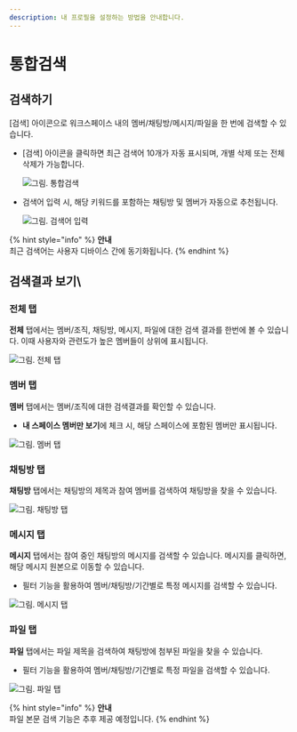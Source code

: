 ```yaml
---
description: 내 프로필을 설정하는 방법을 안내합니다.
---
```


# 통합검색

## 검색하기

[검색] 아이콘으로 워크스페이스 내의 멤버/채팅방/메시지/파일을 한 번에 검색할 수 있습니다.

*   [검색] 아이콘을 클릭하면 최근 검색어 10개가 자동 표시되며, 개별 삭제 또는 전체 삭제가 가능합니다.

    ![그림. 통합검색](https://s3-us-west-2.amazonaws.com/secure.notion-static.com/6a852a8e-c762-487b-b0bc-3b437b1fcca9/%ED%86%B5%ED%95%A9\_%EA%B2%80%EC%83%89.png)
*   검색어 입력 시, 해당 키워드를 포함하는 채팅방 및 멤버가 자동으로 추천됩니다.

    ![그림. 검색어 입력](https://s3-us-west-2.amazonaws.com/secure.notion-static.com/a1c90435-2b48-4ab5-a237-c8ba9255e780/%EA%B2%80%EC%83%89%EC%96%B4\_%EC%9E%85%EB%A0%A5.png)

{% hint style="info" %}
**안내**\
최근 검색어는 사용자 디바이스 간에 동기화됩니다.
{% endhint %}

## 검색결과 보기\\

### 전체 탭

**전체** 탭에서는 멤버/조직, 채팅방, 메시지, 파일에 대한 검색 결과를 한번에 볼 수 있습니다. 이때 사용자와 관련도가 높은 멤버들이 상위에 표시됩니다.

![그림. 전체 탭](https://s3-us-west-2.amazonaws.com/secure.notion-static.com/0b046232-8600-446f-9936-7112fd78d4f7/%E1%84%8C%E1%85%A5%E1%86%AB%E1%84%8E%E1%85%A6\_%E1%84%90%E1%85%A2%E1%86%B8.png)

### 멤버 탭

**멤버** 탭에서는 멤버/조직에 대한 검색결과를 확인할 수 있습니다.

* **내 스페이스 멤버만 보기**에 체크 시, 해당 스페이스에 포함된 멤버만 표시됩니다.

![그림. 멤버 탭](https://s3-us-west-2.amazonaws.com/secure.notion-static.com/57635593-95e8-4d3f-aeca-9635aec31265/%E1%84%86%E1%85%A6%E1%86%B7%E1%84%87%E1%85%A5\_%E1%84%90%E1%85%A2%E1%86%B8.png)

### 채팅방 탭

**채팅방** 탭에서는 채팅방의 제목과 참여 멤버를 검색하여 채팅방을 찾을 수 있습니다.

![그림. 채팅방 탭](https://s3-us-west-2.amazonaws.com/secure.notion-static.com/26fb5507-48b9-44e0-be0b-230eeb19c24b/%E1%84%8E%E1%85%A2%E1%84%90%E1%85%B5%E1%86%BC%E1%84%87%E1%85%A1%E1%86%BC\_%E1%84%90%E1%85%A2%E1%86%B8.png)

### 메시지 탭

**메시지** 탭에서는 참여 중인 채팅방의 메시지를 검색할 수 있습니다. 메시지를 클릭하면, 해당 메시지 원본으로 이동할 수 있습니다.

* 필터 기능을 활용하여 멤버/채팅방/기간별로 특정 메시지를 검색할 수 있습니다.

![그림. 메시지 탭](https://s3-us-west-2.amazonaws.com/secure.notion-static.com/090b9952-e055-4b60-9944-037a33617fbb/%E1%84%86%E1%85%A6%E1%84%89%E1%85%B5%E1%84%8C%E1%85%B5\_%E1%84%90%E1%85%A2%E1%86%B8.png)

### 파일 탭

**파일** 탭에서는 파일 제목을 검색하여 채팅방에 첨부된 파일을 찾을 수 있습니다.

* 필터 기능을 활용하여 멤버/채팅방/기간별로 특정 파일을 검색할 수 있습니다.

![그림. 파일 탭](https://s3-us-west-2.amazonaws.com/secure.notion-static.com/d5798536-980d-4f5b-9058-5fb45df2c87e/%E1%84%91%E1%85%A1%E1%84%8B%E1%85%B5%E1%86%AF\_%E1%84%90%E1%85%A2%E1%86%B8.png)

{% hint style="info" %}
**안내**\
파일 본문 검색 기능은 추후 제공 예정입니다.
{% endhint %}
